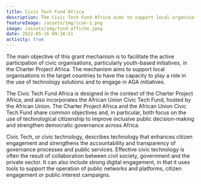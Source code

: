 ```yaml
---
title: Civic Tech Fund Africa
description: The Civic Tech Fund Africa aims to support local organisations using technology solutions in the project's target countries
featureImage: /assets/img/icon-1.png
image: /assets/img/fund-affiche.jpeg
date: 2022-05-16 09:18:51
activity: true
---
```

The main objective of this grant mechanism is to facilitate the active participation of civic organisations, particularly youth-based initiatives, in the Charter Project Africa. The mechanism aims to support local organisations in the target countries to have the capacity to play a role in the use of technology solutions and to engage in AGA initiatives.

The Civic Tech Fund Africa is designed in the context of the Charter Project Africa, and also incorporates the African Union Civic Tech Fund, hosted by the African Union. The Charter Project Africa and the African Union Civic Tech Fund share common objectives and, in particular, both focus on the use of technological citizenship to improve inclusive public decision-making and strengthen democratic governance across Africa.

Civic Tech, or civic technology, describes technology that enhances citizen engagement and strengthens the accountability and transparency of governance processes and public services. Effective civic technology is often the result of collaboration between civil society, government and the private sector. It can also include strong digital engagement, in that it uses tools to support the operation of public networks and platforms, citizen engagement or public interest campaigns.